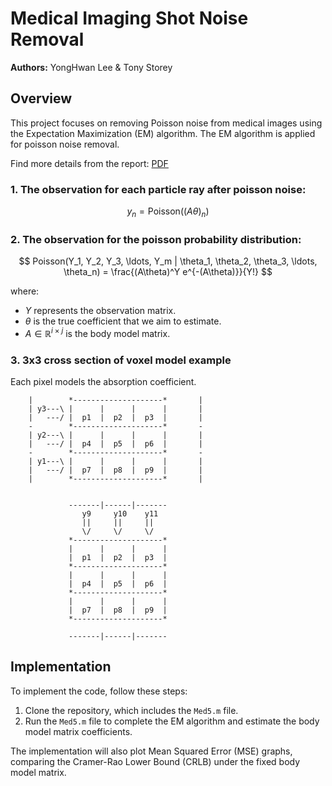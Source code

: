 # Medical Imaging Shot Noise Removal

**Authors:** YongHwan Lee & Tony Storey

## Overview

This project focuses on removing Poisson noise from medical images using the Expectation Maximization (EM) algorithm. The EM algorithm is applied for poisson noise removal.

Find more details from the report: [PDF](https://github.com/kapshaul/ct-medical-imaging/blob/master/Medical_Imaging.pdf)

### 1. The observation for each particle ray after poisson noise:

$$
y_n = \text{Poisson}((A \theta)_n)
$$

### 2. The observation for the poisson probability distribution:


$$
Poisson(Y_1, Y_2, Y_3, \ldots, Y_m | \theta_1, \theta_2, \theta_3, \ldots, \theta_n) = \frac{(A\theta)^Y e^{-(A\theta)}}{Y!}
$$

where:
- $Y$ represents the observation matrix.
- $\theta$ is the true coefficient that we aim to estimate.
- $A \in \mathbb{R}^{i \times j}$ is the body model matrix.

### 3. 3x3 cross section of voxel model example
Each pixel models the absorption coefficient.

```
    |        *--------------------*       |  
    | y3---\ |      |      |      |       | 
    |   ---/ |  p1  |  p2  |  p3  |       | 
    -        *--------------------*       - 
    | y2---\ |      |      |      |       | 
    |   ---/ |  p4  |  p5  |  p6  |       | 
    -        *--------------------*       - 
    | y1---\ |      |      |      |       | 
    |   ---/ |  p7  |  p8  |  p9  |       | 
    |        *--------------------*       |  


             -------|------|-------
                y9     y10    y11
                ||     ||     ||
                \/     \/     \/
             *--------------------*          
             |      |      |      |        
             |  p1  |  p2  |  p3  |        
             *--------------------*        
             |      |      |      |        
             |  p4  |  p5  |  p6  |        
             *--------------------*        
             |      |      |      |        
             |  p7  |  p8  |  p9  |        
             *--------------------*         
   
             -------|------|------- 
```

## Implementation

To implement the code, follow these steps:
1. Clone the repository, which includes the `Med5.m` file.
2. Run the `Med5.m` file to complete the EM algorithm and estimate the body model matrix coefficients.
   
The implementation will also plot Mean Squared Error (MSE) graphs, comparing the Cramer-Rao Lower Bound (CRLB) under the fixed body model matrix.
